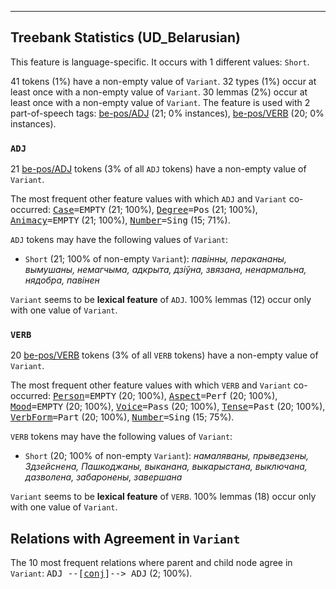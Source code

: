 

--------------------------------------------------------------------------------

## Treebank Statistics (UD_Belarusian)

This feature is language-specific.
It occurs with 1 different values: `Short`.

41 tokens (1%) have a non-empty value of `Variant`.
32 types (1%) occur at least once with a non-empty value of `Variant`.
30 lemmas (2%) occur at least once with a non-empty value of `Variant`.
The feature is used with 2 part-of-speech tags: [be-pos/ADJ]() (21; 0% instances), [be-pos/VERB]() (20; 0% instances).

### `ADJ`

21 [be-pos/ADJ]() tokens (3% of all `ADJ` tokens) have a non-empty value of `Variant`.

The most frequent other feature values with which `ADJ` and `Variant` co-occurred: <tt><a href="Case.html">Case</a>=EMPTY</tt> (21; 100%), <tt><a href="Degree.html">Degree</a>=Pos</tt> (21; 100%), <tt><a href="Animacy.html">Animacy</a>=EMPTY</tt> (21; 100%), <tt><a href="Number.html">Number</a>=Sing</tt> (15; 71%).

`ADJ` tokens may have the following values of `Variant`:

* `Short` (21; 100% of non-empty `Variant`): <em>павінны, перакананы, вымушаны, немагчыма, адкрыта, дзіўна, звязана, ненармальна, нядобра, павінен</em>

`Variant` seems to be **lexical feature** of `ADJ`. 100% lemmas (12) occur only with one value of `Variant`.

### `VERB`

20 [be-pos/VERB]() tokens (3% of all `VERB` tokens) have a non-empty value of `Variant`.

The most frequent other feature values with which `VERB` and `Variant` co-occurred: <tt><a href="Person.html">Person</a>=EMPTY</tt> (20; 100%), <tt><a href="Aspect.html">Aspect</a>=Perf</tt> (20; 100%), <tt><a href="Mood.html">Mood</a>=EMPTY</tt> (20; 100%), <tt><a href="Voice.html">Voice</a>=Pass</tt> (20; 100%), <tt><a href="Tense.html">Tense</a>=Past</tt> (20; 100%), <tt><a href="VerbForm.html">VerbForm</a>=Part</tt> (20; 100%), <tt><a href="Number.html">Number</a>=Sing</tt> (15; 75%).

`VERB` tokens may have the following values of `Variant`:

* `Short` (20; 100% of non-empty `Variant`): <em>намаляваны, прыведзены, Здзейснена, Пашкоджаны, выканана, выкарыстана, выключана, дазволена, забаронены, завершана</em>

`Variant` seems to be **lexical feature** of `VERB`. 100% lemmas (18) occur only with one value of `Variant`.

## Relations with Agreement in `Variant`

The 10 most frequent relations where parent and child node agree in `Variant`:
<tt>ADJ --[<a href="../dep/conj.html">conj</a>]--> ADJ</tt> (2; 100%).

